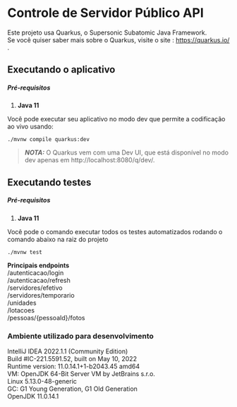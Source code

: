 # Controle de Servidor Público API

Este projeto usa Quarkus, o Supersonic Subatomic Java Framework.\
Se você quiser saber mais sobre o Quarkus, visite o site : https://quarkus.io/ .

## Executando o aplicativo
##### Pré-requisitos
1. **Java 11**

Você pode executar seu aplicativo no modo dev que permite a codificação ao vivo usando:
```shell
./mvnw compile quarkus:dev
```

> **_NOTA:_**  O Quarkus vem com uma Dev UI, que está disponível no modo dev apenas em http://localhost:8080/q/dev/.

## Executando testes
##### Pré-requisitos
1. **Java 11**

Você pode o comando executar todos os testes automatizados rodando o comando abaixo na raiz do projeto

```shell
./mvnw test
```

**Principais endpoints**\
/autenticacao/login\
/autenticacao/refresh\
/servidores/efetivo\
/servidores/temporario\
/unidades\
/lotacoes\
/pessoas/{pessoaId}/fotos

### Ambiente utilizado para desenvolvimento
IntelliJ IDEA 2022.1.1 (Community Edition)\
Build #IC-221.5591.52, built on May 10, 2022\
Runtime version: 11.0.14.1+1-b2043.45 amd64\
VM: OpenJDK 64-Bit Server VM by JetBrains s.r.o.\
Linux 5.13.0-48-generic\
GC: G1 Young Generation, G1 Old Generation\
OpenJDK 11.0.14.1
